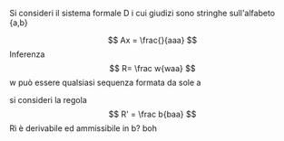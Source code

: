Si consideri il sistema formale D i cui giudizi sono stringhe sull'alfabeto {a,b}

$$
Ax = \frac{}{aaa}
$$
Inferenza
$$
	R= \frac w{waa}
$$
w può essere qualsiasi sequenza formata da sole a

si consideri la regola 
$$
R' = \frac b{baa}
$$
Rì è derivabile ed ammissibile in b? boh 

